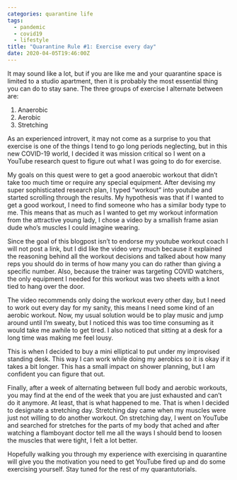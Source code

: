 ```yaml
---
categories: quarantine life
tags:
  - pandemic
  - covid19
  - lifestyle
title: "Quarantine Rule #1: Exercise every day"
date: 2020-04-05T19:46:00Z
---
```


It may sound like a lot, but if you are like me and your quarantine space is limited to a studio apartment, then it is probably the most essential thing you can do to stay sane. The three groups of exercise I alternate between are:

1. Anaerobic
2. Aerobic
3. Stretching

As an experienced introvert, it may not come as a surprise to you that exercise is one of the things I tend to go long periods neglecting, but in this new COVID-19 world, I decided it was mission critical so I went on a YouTube research quest to figure out what I was going to do for exercise.

My goals on this quest were to get a good anaerobic workout that didn’t take too much time or require any special equipment. After devising my super sophisticated research plan, I typed “workout” into youtube and started scrolling through the results. My hypothesis was that if I wanted to get a good workout, I need to find someone who has a similar body type to me. This means that as much as I wanted to get my workout information from the attractive young lady, I chose a video by a smallish frame asian dude who’s muscles I could imagine wearing.

Since the goal of this blogpost isn’t to endorse my youtube workout coach I will not post a link, but I did like the video very much because it explained the reasoning behind all the workout decisions and talked about how many reps you should do in terms of how many you can do rather than giving a specific number. Also, because the trainer was targeting COVID watchers, the only equipment I needed for this workout was two sheets with a knot tied to hang over the door.

The video recommends only doing the workout every other day, but I need to work out every day for my sanity, this means I need some kind of an aerobic workout. Now, my usual solution would be to play music and jump around until I’m sweaty, but I noticed this was too time consuming as it would take me awhile to get tired. I also noticed that sitting at a desk for a long time was making me feel lousy.

This is when I decided to buy a mini elliptical to put under my improvised standing desk. This way I can work while doing my aerobics so it is okay if it takes a bit longer. This has a small impact on shower planning, but I am confident you can figure that out.

Finally, after a week of alternating between full body and aerobic workouts, you may find at the end of the week that you are just exhausted and can’t do it anymore. At least, that is what happened to me. That is when I decided to designate a stretching day. Stretching day came when my muscles were just not willing to do another workout. On stretching day, I went on YouTube and searched for stretches for the parts of my body that ached and after watching a flamboyant doctor tell me all the ways I should bend to loosen the muscles that were tight, I felt a lot better.

Hopefully walking you through my experience with exercising in quarantine will give you the motivation you need to get YouTube fired up and do some exercising yourself. Stay tuned for the rest of my quarantutorials.
